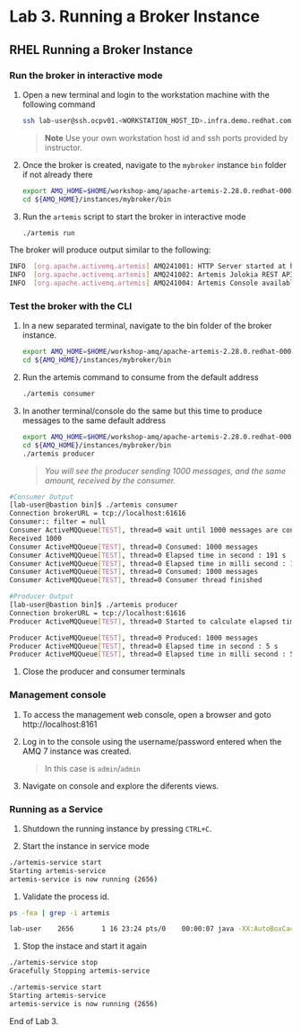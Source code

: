 # Lab 3. Running a Broker Instance

## RHEL Running a Broker Instance

### Run the broker in interactive mode

1. Open a new terminal and login to the workstation machine with the following command

   ```bash
   ssh lab-user@ssh.ocpv01.<WORKSTATION_HOST_ID>.infra.demo.redhat.com -p <CUSTOM-SSH-PORT> -L 8161:127.0.0.1:8161
   ```
   > **Note**
   > Use your own workstation host id and ssh ports provided by instructor.

1. Once the broker is created, navigate to the `mybroker` instance `bin` folder if not already there

   ```bash
   export AMQ_HOME=$HOME/workshop-amq/apache-artemis-2.28.0.redhat-00003
   cd ${AMQ_HOME}/instances/mybroker/bin
   ```

1. Run the `artemis` script to start the broker in interactive mode

   ```bash
   ./artemis run
   ```

The broker will produce output similar to the following:

```bash
INFO  [org.apache.activemq.artemis] AMQ241001: HTTP Server started at http://localhost:8161
INFO  [org.apache.activemq.artemis] AMQ241002: Artemis Jolokia REST API available at http://localhost:8161/console/jolokia
INFO  [org.apache.activemq.artemis] AMQ241004: Artemis Console available at http://localhost:8161/console
```

### Test the broker with the CLI

1. In a new separated terminal, navigate to the bin folder of the broker instance.

   ```bash
   export AMQ_HOME=$HOME/workshop-amq/apache-artemis-2.28.0.redhat-00003
   cd ${AMQ_HOME}/instances/mybroker/bin
   ```

1. Run the artemis command to consume from the default address

   ```bash
   ./artemis consumer
   ```

1. In another terminal/console do the same but this time to produce messages to the same default address

   ```bash
   export AMQ_HOME=$HOME/workshop-amq/apache-artemis-2.28.0.redhat-00003
   cd ${AMQ_HOME}/instances/mybroker/bin
   ./artemis producer
   ```

   >  *You will see the producer sending 1000 messages, and the same amount, received by the consumer.*

```bash
#Consumer Output
[lab-user@bastion bin]$ ./artemis consumer
Connection brokerURL = tcp://localhost:61616
Consumer:: filter = null
Consumer ActiveMQQueue[TEST], thread=0 wait until 1000 messages are consumed
Received 1000
Consumer ActiveMQQueue[TEST], thread=0 Consumed: 1000 messages
Consumer ActiveMQQueue[TEST], thread=0 Elapsed time in second : 191 s
Consumer ActiveMQQueue[TEST], thread=0 Elapsed time in milli second : 191408 milli seconds
Consumer ActiveMQQueue[TEST], thread=0 Consumed: 1000 messages
Consumer ActiveMQQueue[TEST], thread=0 Consumer thread finished

#Producer Output
[lab-user@bastion bin]$ ./artemis producer
Connection brokerURL = tcp://localhost:61616
Producer ActiveMQQueue[TEST], thread=0 Started to calculate elapsed time ...

Producer ActiveMQQueue[TEST], thread=0 Produced: 1000 messages
Producer ActiveMQQueue[TEST], thread=0 Elapsed time in second : 5 s
Producer ActiveMQQueue[TEST], thread=0 Elapsed time in milli second : 5947 milli seconds
```

1. Close the producer and consumer terminals

### Management console

1. To access the management web console, open a browser and goto http://localhost:8161
1. Log in to the console using the username/password entered when the AMQ 7 instance was created.

   > In this case is `admin`/`admin`

1. Navigate on console and explore the diferents views.

### Running as a Service

1. Shutdown the running instance by pressing `CTRL+C`.

1. Start the instance in service mode

```bash
./artemis-service start
Starting artemis-service
artemis-service is now running (2656)
```

1. Validate the process id.

```bash
ps -fea | grep -i artemis

lab-user    2656       1 16 23:24 pts/0    00:00:07 java -XX:AutoBoxCacheMax=20000 -XX:+PrintClassHistogram -XX:+UseG1GC -XX:+UseStringDeduplication -Xms512M -Xmx2G -Dhawtio.disableProxy=true -Dhawtio.realm=activemq -Dhawtio.offline=true -Dhawtio.rolePrincipalClasses=org.apache.activemq.artemis.spi.core.security.jaas.RolePrincipal -Dhawtio.http.strictTransportSecurity=max-age=31536000;includeSubDomains;preload -Djolokia.policyLocation=file:/home/lab-user/workshop-amq/apache-artemis-2.28.0.redhat-00003/instances/mybroker/etc/jolokia-access.xml -Dhawtio.role=amq -Djava.security.auth.login.config=/home/lab-user/workshop-amq/apache-artemis-2.28.0.redhat-00003/instances/mybroker/etc/login.config -classpath /home/lab-user/workshop-amq/apache-artemis-2.28.0.redhat-00003/lib/artemis-boot.jar -Dartemis.home=/home/lab-user/workshop-amq/apache-artemis-2.28.0.redhat-00003 -Dartemis.instance=/home/lab-user/workshop-amq/apache-artemis-2.28.0.redhat-00003/instances/mybroker -Djava.library.path=/home/lab-user/workshop-amq/apache-artemis-2.28.0.redhat-00003/bin/lib/linux-x86_64 -Djava.io.tmpdir=/home/lab-user/workshop-amq/apache-artemis-2.28.0.redhat-00003/instances/mybroker/tmp -Ddata.dir=/home/lab-user/workshop-amq/apache-artemis-2.28.0.redhat-00003/instances/mybroker/data -Dartemis.instance.etc=/home/lab-user/workshop-amq/apache-artemis-2.28.0.redhat-00003/instances/mybroker/etc org.apache.activemq.artemis.boot.Artemis run
```

1. Stop the instace and start it again

```bash
./artemis-service stop
Gracefully Stopping artemis-service
```

```bash
./artemis-service start
Starting artemis-service
artemis-service is now running (2656)
```

End of Lab 3.
